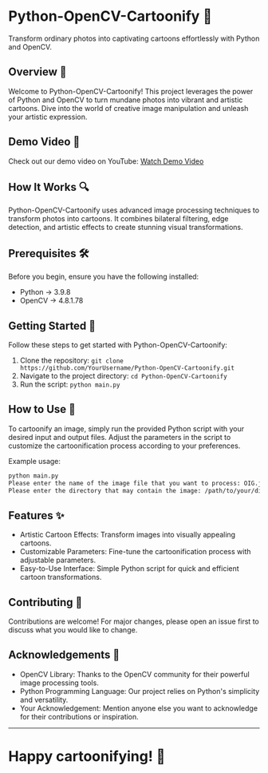 # Python-OpenCV-Cartoonify 🎨

Transform ordinary photos into captivating cartoons effortlessly with Python and OpenCV.

## Overview 🚀

Welcome to Python-OpenCV-Cartoonify! This project leverages the power of Python and OpenCV to turn mundane photos into vibrant and artistic cartoons. Dive into the world of creative image manipulation and unleash your artistic expression.

## Demo Video 🎥

Check out our demo video on YouTube: [Watch Demo Video](https://youtu.be/JVaRXwNqMK8) 
## How It Works 🔍

Python-OpenCV-Cartoonify uses advanced image processing techniques to transform photos into cartoons. It combines bilateral filtering, edge detection, and artistic effects to create stunning visual transformations.

## Prerequisites 🛠️

Before you begin, ensure you have the following installed:

- Python -> 3.9.8
- OpenCV -> 4.8.1.78

## Getting Started 🏁

Follow these steps to get started with Python-OpenCV-Cartoonify:

1. Clone the repository: `git clone https://github.com/YourUsername/Python-OpenCV-Cartoonify.git`
2. Navigate to the project directory: `cd Python-OpenCV-Cartoonify`
3. Run the script: `python main.py`

## How to Use 🚀

To cartoonify an image, simply run the provided Python script with your desired input and output files. Adjust the parameters in the script to customize the cartoonification process according to your preferences.

Example usage:
```bash
python main.py
Please enter the name of the image file that you want to process: OIG.jpeg
Please enter the directory that may contain the image: /path/to/your/directory/
```

##  Features ✨
- Artistic Cartoon Effects: Transform images into visually appealing cartoons.
- Customizable Parameters: Fine-tune the cartoonification process with adjustable parameters.
- Easy-to-Use Interface: Simple Python script for quick and efficient cartoon transformations.


## Contributing 🤝

Contributions are welcome! For major changes, please open an issue first to discuss what you would like to change.


## Acknowledgements 🙌

- OpenCV Library: Thanks to the OpenCV community for their powerful image processing tools.
- Python Programming Language: Our project relies on Python's simplicity and versatility.
- Your Acknowledgement: Mention anyone else you want to acknowledge for their contributions or inspiration.

---

# Happy cartoonifying! 🎉
